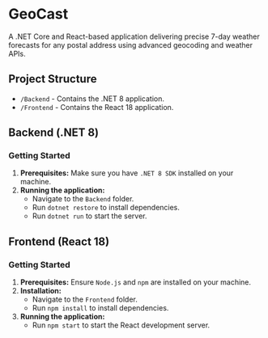 # GeoCast
A .NET Core and React-based application delivering precise 7-day weather forecasts for any postal address using advanced geocoding and weather APIs.

## Project Structure

- `/Backend` - Contains the .NET 8 application.
- `/Frontend` - Contains the React 18 application.

## Backend (.NET 8)

### Getting Started

1. **Prerequisites:** Make sure you have `.NET 8 SDK` installed on your machine.
2. **Running the application:**
   - Navigate to the `Backend` folder.
   - Run `dotnet restore` to install dependencies.
   - Run `dotnet run` to start the server.

## Frontend (React 18)

### Getting Started

1. **Prerequisites:** Ensure `Node.js` and `npm` are installed on your machine.
2. **Installation:**
   - Navigate to the `Frontend` folder.
   - Run `npm install` to install dependencies.
3. **Running the application:**
   - Run `npm start` to start the React development server.
